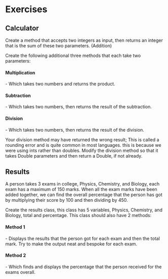**<h1>Exercises</h2>**

__**<h2>Calculator</h2>**__

Create a method that accepts two integers as input, then returns an integer that is the sum of these two parameters. (Addition)

Create the following additional three methods that each take two parameters:

<h4>Multiplication</h4> - Which takes two numbers and returns the product.

<h4>Subtraction</h4> - Which takes two numbers, then returns the result of the subtraction.

<h4>Division</h4> - Which takes two numbers, then returns the result of the division.  


Your division method may have returned the wrong result; This is called a rounding error and is quite common in most languages. this is because we were using ints rather than doubles. Modify the division method so that it takes Double parameters and then return a Double, if not already.

__**<h2>Results</h2>**__

A person takes 3 exams in college, Physics, Chemistry, and Biology, each exam has a maximum of 150 marks. When all the exam marks have been added together, we can find the overall percentage that the person has got by multiplying their score by 100 and then dividing by 450.

Create the results class, this class has 5 variables, Physics, Chemistry, and Biology, total and percentage. This class should also have 2 methods:

<h4>Method 1</h4> - Displays the results that the person got for each exam and then the total mark. Try to make the output neat and bespoke for each exam.

<h4>Method 2</h4> - Which finds and displays the percentage that the person received for the exams overall.
